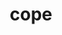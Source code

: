 ---
category: 4-letters
denotation: null
name: cope
reference_link: https://www.etymonline.com/word/cope
root_language: null
root_name: null
title: cope
type: free
word_sums:
- respelling: cope
  sum: 'Cope + '
---